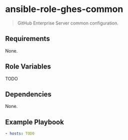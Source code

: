 # ansible-role-ghes-common

> GitHub Enterprise Server common configuration.

## Requirements

None.

## Role Variables

TODO

## Dependencies

None.

## Example Playbook

```yml
- hosts: TODO
```

